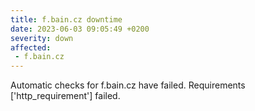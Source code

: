 ```yaml
---
title: f.bain.cz downtime
date: 2023-06-03 09:05:49 +0200
severity: down
affected:
 - f.bain.cz
---
```

Automatic checks for f.bain.cz have failed. Requirements ['http_requirement'] failed.

